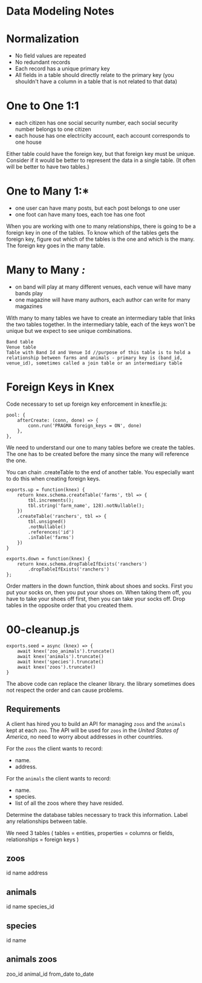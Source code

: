 # Data Modeling Notes

# Normalization

- No field values are repeated
- No redundant records
- Each record has a unique primary key
- All fields in a table should directly relate to the primary key (you shouldn't have a column in a table that is not related to that data)

# One to One 1:1

- each citizen has one social security number, each social security number belongs to one citizen
- each house has one electricity account, each account corresponds to one house

Either table could have the foreign key, but that foreign key must be unique. Consider if it would be better to represent the data in a single table. (It often will be better to have two tables.)

# One to Many 1:\*

- one user can have many posts, but each post belongs to one user
- one foot can have many toes, each toe has one foot

When you are working with one to many relationships, there is going to be a foreign key in one of the tables. To know which of the tables gets the foreign key, figure out which of the tables is the one and which is the many. The foreign key goes in the many table.

# Many to Many _:_

- on band will play at many different venues, each venue will have many bands play
- one magazine will have many authors, each author can write for many magazines

With many to many tables we have to create an intermediary table that links the two tables together. In the intermediary table, each of the keys won't be unique but we expect to see unique combinations.

    Band table
    Venue table
    Table with Band Id and Venue Id //purpose of this table is to hold a relationship between farms and animals - primary key is (band_id, venue_id), sometimes called a join table or an intermediary table

# Foreign Keys in Knex

Code necessary to set up foreign key enforcement in knexfile.js:

    pool: {
        afterCreate: (conn, done) => {
            conn.run('PRAGMA foreign_keys = ON', done)
        },
    },

We need to understand our one to many tables before we create the tables. The one has to be created before the many since the many will reference the one.

You can chain .createTable to the end of another table. You especially want to do this when creating foreign keys.

    exports.up = function(knex) {
        return knex.schema.createTable('farms', tbl => {
            tbl.increments();
            tbl.string('farm_name', 128).notNullable();
        })
        .createTable('ranchers', tbl => {
            tbl.unsigned()
            .notNullable()
            .references('id')
            .inTable('farms')
        })
    }

    exports.down = function(knex) {
        return knex.schema.dropTableIfExists('ranchers')
            .dropTableIfExists('ranchers')
    };

Order matters in the down function, think about shoes and socks. First you put your socks on, then you put your shoes on. When taking them off, you have to take your shoes off first, then you can take your socks off. Drop tables in the opposite order that you created them.

# 00-cleanup.js

    exports.seed = async (knex) => {
        await knex('zoo_animals').truncate()
        await knex('animals').truncate()
        await knex('species').truncate()
        await knex('zoos').truncate()
    }

The above code can replace the cleaner library. the library sometimes does not respect the order and can cause problems.

## Requirements

A client has hired you to build an API for managing `zoos` and the `animals` kept at each `zoo`. The API will be used for `zoos` in the _United States of America_, no need to worry about addresses in other countries.

For the `zoos` the client wants to record:

- name.
- address.

For the `animals` the client wants to record:

- name.
- species.
- list of all the zoos where they have resided.

Determine the database tables necessary to track this information.
Label any relationships between table.

We need 3 tables ( tables = entities, properties = columns or fields, relationships = foreign keys )

## zoos

id
name
address

## animals

id
name
species_id

## species

id
name

## animals zoos

zoo_id
animal_id
from_date
to_date
